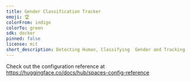 ```yaml
---
title: Gender Classification Tracker
emoji: 🏆
colorFrom: indigo
colorTo: green
sdk: docker
pinned: false
license: mit
short_description: Detecting Human, Classifying  Gender and Tracking
---
```


Check out the configuration reference at https://huggingface.co/docs/hub/spaces-config-reference
